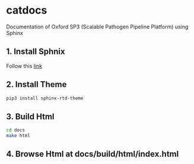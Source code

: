 # catdocs

Documentation of Oxford SP3 (Scalable Pathogen Pipeline Platform) using Sphinx

## 1. Install Sphnix

Follow this [link](http://www.sphinx-doc.org/en/master/usage/installation.html)

## 2. Install Theme

```bash
pip3 install sphinx-rtd-theme
```

## 3. Build Html

```bash
cd docs
make html
```
## 4. Browse Html at docs/build/html/index.html
